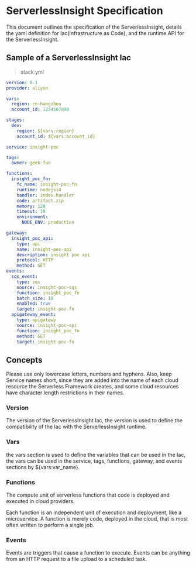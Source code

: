 # ServerlessInsight Specification

This document outlines the specification of the ServerlessInsight, details the yaml definition for Iac(Infrastructure as
Code), and the runtime API for the ServerlessInsight.

## Sample of a ServerlessInsight Iac

> stack.yml

```yaml
version: 0.1
provider: aliyun

vars:
  region: cn-hangzhou
  account_id: 1234567890

stages:
  dev:
    region: ${vars:region}
    account_id: ${vars:account_id}

service: insight-poc

tags:
  owner: geek-fun

functions:
  insight_poc_fn:
    fc_name: insight-poc-fn
    runtime: nodejs14
    handler: index.handler
    code: artifact.zip
    memory: 128
    timeout: 10
    environment:
      NODE_ENV: production

gateway:
  insight_poc_api:
    type: api
    name: insight-poc-api
    description: insight poc api
    protocol: HTTP
    method: GET
events:
  sqs_event:
    type: sqs
    source: insight-poc-sqs
    function: insight_poc_fn
    batch_size: 10
    enabled: true
    target: insight-poc-fn
  apigateway_event:
    type: apigatewy
    source: insight-poc-api
    function: insight_poc_fn
    method: GET
    target: insight-poc-fn

```

## Concepts
Please use only lowercase letters, numbers and hyphens. Also, keep Service names short, since they are added into the name of each cloud resource the Serverless Framework creates, and some cloud resources have character length restrictions in their names.
### Version

The version of the ServerlessInsight Iac, the version is used to define the compatibility of the Iac with the
ServerlessInsight runtime.

### Vars
the vars section is used to define the variables that can be used in the Iac, the vars can be used in the service, tags,
functions, gateway, and events sections by ${vars:var_name}.
### Functions

The compute unit of serverless functions that code is deployed and executed in cloud providers.

Each function is an independent unit of execution and deployment, like a microservice. A function is merely code,
deployed in the cloud, that is most often written to perform a single job.

### Events

Events are triggers that cause a function to execute. Events can be anything from an HTTP request to a file upload to a
scheduled task.
